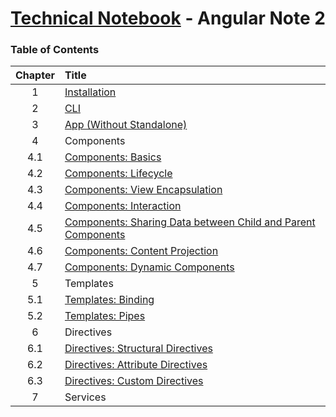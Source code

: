 # [Technical Notebook](../README.md) - Angular Note 2

### Table of Contents
| Chapter | Title |
| :-: | :- |
| 1 | [Installation](./notes/Chapter_1.md) |
| 2 | [CLI](./notes/Chapter_2.md) |
| 3 | [App (Without Standalone)](./notes/Chapter_3.md) |
| 4 | Components |
| 4.1 | [Components: Basics](./notes/Chapter_4_1.md) |
| 4.2 | [Components: Lifecycle](./notes/Chapter_4_2.md) |
| 4.3 | [Components: View Encapsulation](./notes/Chapter_4_3.md) |
| 4.4 | [Components: Interaction](./notes/Chapter_4_4.md) |
| 4.5 | [Components: Sharing Data between Child and Parent Components](./notes/Chapter_4_5.md) |
| 4.6 | [Components: Content Projection](./notes/Chapter_4_6.md) |
| 4.7 | [Components: Dynamic Components](./notes/Chapter_4_7.md) |
| 5 | Templates |
| 5.1 | [Templates: Binding](./notes/Chapter_5_1.md) |
| 5.2 | [Templates: Pipes](./notes/Chapter_5_2.md) |
| 6 | Directives |
| 6.1 | [Directives: Structural Directives](./notes/Chapter_6_1.md) |
| 6.2 | [Directives: Attribute Directives](./notes/Chapter_6_2.md) |
| 6.3 | [Directives: Custom Directives](./notes/Chapter_6_3.md) |
| 7 | Services |
